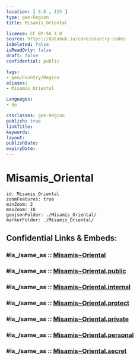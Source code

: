 ```yaml
---
location: [ 8.8 , 125 ] 
type: geo-Region
title: Misamis_Oriental

license: CC BY-SA 4.0
source: https://datahub.io/core/country-codes
isDeleted: false
isReadOnly: false
draft: false
confidential: public

tags:
- geo/Country/Region
aliases:
- Misamis_Oriental

Languages:
- de

cssclasses: geo-Region
publish: true
linkTitle: 
keywords: 
layout: 
publishDate: 
expiryDate: 
---
```


# Misamis_Oriental

```leaflet
id: Misamis_Oriental
zoomFeatures: true 
minZoom: 2 
maxZoom: 18
geojsonFolder: ./Misamis_Oriental/
markerFolder: ./Misamis_Oriental/
```


## Confidential Links & Embeds: 

### #is_/same_as :: [Misamis~Oriental](/_Standards/Earth/Continent/Asia/Asia~South~East/Malay_Archipelago/Philippines/Regions~Philippines/Misamis~Oriental.md) 

### #is_/same_as :: [Misamis~Oriental.public](/_public/Earth/Continent/Asia/Asia~South~East/Malay_Archipelago/Philippines/Regions~Philippines/Misamis~Oriental.public.md) 

### #is_/same_as :: [Misamis~Oriental.internal](/_internal/Earth/Continent/Asia/Asia~South~East/Malay_Archipelago/Philippines/Regions~Philippines/Misamis~Oriental.internal.md) 

### #is_/same_as :: [Misamis~Oriental.protect](/_protect/Earth/Continent/Asia/Asia~South~East/Malay_Archipelago/Philippines/Regions~Philippines/Misamis~Oriental.protect.md) 

### #is_/same_as :: [Misamis~Oriental.private](/_private/Earth/Continent/Asia/Asia~South~East/Malay_Archipelago/Philippines/Regions~Philippines/Misamis~Oriental.private.md) 

### #is_/same_as :: [Misamis~Oriental.personal](/_personal/Earth/Continent/Asia/Asia~South~East/Malay_Archipelago/Philippines/Regions~Philippines/Misamis~Oriental.personal.md) 

### #is_/same_as :: [Misamis~Oriental.secret](/_secret/Earth/Continent/Asia/Asia~South~East/Malay_Archipelago/Philippines/Regions~Philippines/Misamis~Oriental.secret.md)

